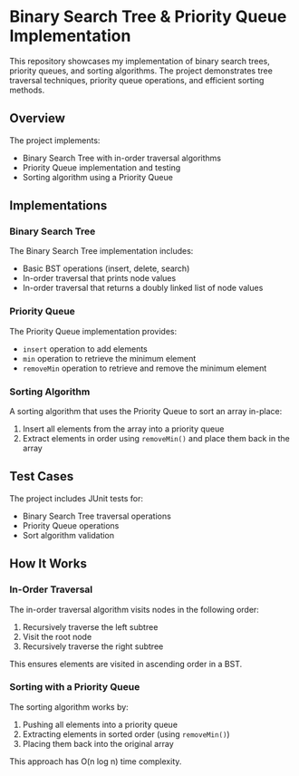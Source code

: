 # Binary Search Tree & Priority Queue Implementation

This repository showcases my implementation of binary search trees, priority queues, and sorting algorithms. The project demonstrates tree traversal techniques, priority queue operations, and efficient sorting methods.

## Overview

The project implements:
- Binary Search Tree with in-order traversal algorithms
- Priority Queue implementation and testing
- Sorting algorithm using a Priority Queue

## Implementations

### Binary Search Tree

The Binary Search Tree implementation includes:
- Basic BST operations (insert, delete, search)
- In-order traversal that prints node values
- In-order traversal that returns a doubly linked list of node values

### Priority Queue

The Priority Queue implementation provides:
- `insert` operation to add elements
- `min` operation to retrieve the minimum element
- `removeMin` operation to retrieve and remove the minimum element

### Sorting Algorithm

A sorting algorithm that uses the Priority Queue to sort an array in-place:
1. Insert all elements from the array into a priority queue
2. Extract elements in order using `removeMin()` and place them back in the array

## Test Cases

The project includes JUnit tests for:
- Binary Search Tree traversal operations
- Priority Queue operations
- Sort algorithm validation

## How It Works

### In-Order Traversal

The in-order traversal algorithm visits nodes in the following order:
1. Recursively traverse the left subtree
2. Visit the root node
3. Recursively traverse the right subtree

This ensures elements are visited in ascending order in a BST.

### Sorting with a Priority Queue

The sorting algorithm works by:
1. Pushing all elements into a priority queue
2. Extracting elements in sorted order (using `removeMin()`)
3. Placing them back into the original array

This approach has O(n log n) time complexity.

